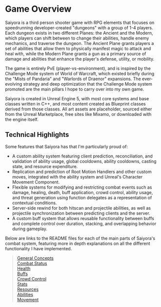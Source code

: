 # Game Overview

Saiyora is a third person shooter game with RPG elements that focuses on speedrunning developer-created "dungeons" with a group of 1-4 players. Each dungeon exists in two different Planes: the Ancient and the Modern, which players can shift between to change their abilities, handle enemy mechanics, and traverse the dungeon. The Ancient Plane grants players a set of abilities that allow them to physically manifest magic to attack and heal with, while the Modern Plane grants a gun as a primary source of damage and abilities that enhance the player's defense, utility, or mobility.

The game is entirely PvE (player-vs-environment), and is inspired by the Challenge Mode system of World of Warcraft, which existed briefly during the "Mists of Pandaria" and "Warlords of Draenor" expansions. The ever-evolving strategy and deep optimization that the Challenge Mode system promoted are the main pillars I hope to carry over into my own game.

Saiyora is created in Unreal Engine 5, with most core systems and base classes written in C++, and most content created as Blueprint classes derived from those classes. All art assets are placeholder, sourced either from the Unreal Marketplace, free sites like Mixamo, or downloaded with the engine itself.  

## Technical Highlights

Some features that Saiyora has that I'm particularly proud of:

- A custom ability system featuring client prediction, reconciliation, and validation of ability usage, global cooldowns, ability cooldowns, casting state, and resource expenditure.  
- Replication and prediction of Root Motion Handlers and other custom moves, integrated with the ability system and Unreal's Character Movement Component.  
- Flexible systems for modifying and restricting combat events such as damage, healing, death, buff application, crowd control, ability usage, and threat generation using function delegates as a representation of contextual conditions.  
- Server-side rewind for both hitscan and projectile abilities, as well as projectile synchronization between predicting clients and the server.  
- A custom buff system that allows reusable functionality between buffs and complete control over duration, stacking, and overlapping behavior during gameplay.  

Below are links to the README files for each of the main parts of Saiyora's combat system, featuring more in depth explanations on all the different functionality I have implemented.

> [General Concepts](Source/SaiyoraV4/Public/CombatSystem/Generic/GeneralConceptsREADME.md)  
> [Combat Status](Source/SaiyoraV4/Public/CombatSystem/CombatStatus/CombatStatusREADME.md)  
> [Health](Source/SaiyoraV4/Public/CombatSystem/Damage/HealthREADME.md)  
> [Buffs](Source/SaiyoraV4/Public/CombatSystem/Buffs/BuffsREADME.md)  
> [Crowd Control](Source/SaiyoraV4/Public/CombatSystem/CrowdControl/CrowdControlREADME.md)  
> [Stats](Source/SaiyoraV4/Public/CombatSystem/Stats/StatsREADME.md)  
> [Resources](Source/SaiyoraV4/Public/CombatSystem/Resources/ResourcesREADME.md)  
> [Abilities](Source/SaiyoraV4/Public/CombatSystem/Abilities/AbilitiesREADME.md)  
> [Movement]()  

